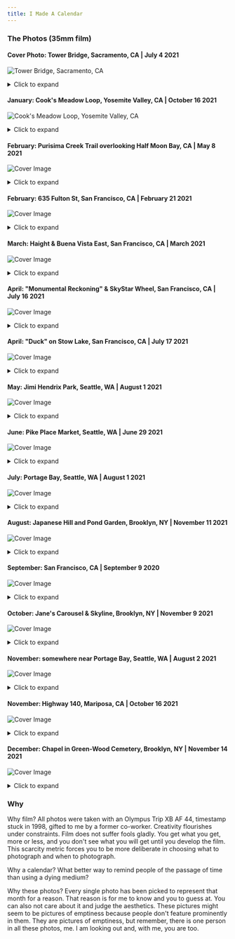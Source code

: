```yaml
---
title: I Made A Calendar
---
```


### The Photos (35mm film)

#### Cover Photo: Tower Bridge, Sacramento, CA | July 4 2021
![Tower Bridge, Sacramento, CA](/imgs/2022calendar/cover-sacramento-july42021.jpg?raw=true "Tower Bridge, Sacramento, CA")
<details>
<summary>Click to expand</summary>
This bright yellow bridge, one of the rare examples of Art Deco-style bridges, is hard to miss if you visit California's state capital. It looks like a Bactrian camel. When I was there, I was rather unsure of my skill with the camera and keenly aware that I was running out of film. So I stood on an ample divider separating heavy traffic and waited with a camera-less friend to get the right photo. I remember feeling grateful that I had friends willing to entertain my fancies. I hope the bridge makes a [speedy recovery](https://sacramento.cbslocal.com/2021/12/22/tower-bridge-broken/). 
</details>

#### January: Cook's Meadow Loop, Yosemite Valley, CA | October 16 2021
![Cook's Meadow Loop, Yosemite Valley, CA](/imgs/2022calendar/january-yosemite-oct162021.jpg?raw=true "Half Dome as seen from Cook's Meadow Loop")
<details>
<summary>Click to expand</summary>
This might be the most accessible hiking trail in the Yosemite Valley. Unless the weather is awful or the sky falls apart, you will struggle not to see people around. We found a log and waited long enough for a rare lull in foot traffic. I have photos without people, but I like the Coleridge-like aspect of a single person staring into the mighty unknowable. 
</details>

#### February: Purisima Creek Trail overlooking Half Moon Bay, CA | May 8 2021
![Cover Image](/imgs/2022calendar/february1-halfmoonbay-may82021.jpg?raw=true "Purisima Creek Trail overlooking Half Moon Bay")
<details>
<summary>Click to expand</summary>
I have shot quite a few rolls of film only to find the end product less than satisfactory. And then sometimes, I end up with something like this. The colors of the sky you see here did not exist in "objective reality." The digital scan was not edited by me. This was the rare instance when the film did something inspired all on its own. 
</details>

#### February: 635 Fulton St, San Francisco, CA | February 21 2021
![Cover Image](/imgs/2022calendar/february2-sf-feb212021.jpg?raw=true "A Victorian house being moved")
<details>
<summary>Click to expand</summary>
Do you remember wonder, the kind that induces awe, not desperation? I think wonder is in short supply these days, yet an entire house was moved not too far away from where I live. I got to the house's final resting place after it had arrived there. My roommate joined me, and she brought my camera along. A small community formed there, and we talked to quite a few people, and, for a brief moment, we all forgot about the deadly pandemic. 
</details>

#### March: Haight & Buena Vista East, San Francisco, CA | March 2021
![Cover Image](/imgs/2022calendar/march-sf-march2021.jpg?raw=true "Golden hour light from Buena Vista Park East")
<details>
<summary>Click to expand</summary>
I live somewhere to the left of the intersection visible in this photo. I have a forty-minute walking route through Buena Vista Park. This photo is from one such walk. I take pictures with my phone going up and down the route, yet none of them is as languorous as this one. Encased in amber, I will remember my time here fondly. A photo like this makes one realize the unique charms of shooting with film. 
</details>

#### April: "Monumental Reckoning" & SkyStar Wheel, San Francisco, CA | July 16 2021
![Cover Image](/imgs/2022calendar/april1-sf-jul162021.jpg?raw=true "The Wheel of Misfortune")
<details>
<summary>Click to expand</summary>
I went here specifically to get photos of the Ferris wheel. When I walked around, I discovered something much deeper, a monument to America's legacy of slavery. The history of this country, as perhaps all countries, is often considered more important than the history of the many people that make it. This leads to attempts to erase certain parts hoping that the whole might come off untarnished. I think we have all seen ample evidence that this doesn't work. "Monumental Reckoning," the name couldn't be more apt. [more](https://www.monumentalreckoning.org/)
</details>

#### April: "Duck" on Stow Lake, San Francisco, CA | July 17 2021
![Cover Image](/imgs/2022calendar/april2-sf-july172021.jpg?raw=true "Duck")
<details>
<summary>Click to expand</summary>
I love contradictions. If I could, I would have put two photos on each page, comparing and contrasting different aspects in each. For me, the focus of this photo was not just the placid, white duck but also the deep, gently agitated, green water it surveys. A tiny ruler and its domain. Both these photos represent something similar to me. 
</details>

#### May: Jimi Hendrix Park, Seattle, WA | August 1 2021
![Cover Image](/imgs/2022calendar/may-seattle-aug12021.jpg?raw=true "Heart of Jimi Hendrix Park")
<details>
<summary>Click to expand</summary>
You can see Jimi Hendrix himself if you stand at a specific distance and position. Under the noon sun, you might even see the shadow of a heart cast by the red butterfly-shaped sculpture. Jimi Hendrix Park is located in the Central District, historically one of Seattle's most diverse neighborhoods. The park is home to poetry readings and protests. 
</details>

#### June: Pike Place Market, Seattle, WA | June 29 2021
![Cover Image](/imgs/2022calendar/june-seattle-jun292021.jpg?raw=true "Crowdsourcing")
<details>
<summary>Click to expand</summary>
The last two years have stopped Life in its tracks for most of us. I tried to pick photographs that did not display otion to convey the same sense of torpor. There is motion in this one, a vision of commerce. I might even be tempted to call it 'normal,' which now means 'a sense of the world passing you by, of losing yourself in a crowd.' Rachel's Ginger Beer is my favorite place to visit in Seattle. Ginger beer is excellent for nursing heartbreak. 
</details>

#### July: Portage Bay, Seattle, WA | August 1 2021
![Cover Image](/imgs/2022calendar/july-seattle-aug12021.jpg?raw=true "Houseboats")
<details>
<summary>Click to expand</summary>
I have always wanted to live on a houseboat. This might seem strange if you also knew that I was, and still am, to some extent, scared of deep water. I understand the appeal of living on a houseboat that wanders around. However, these were firmly rooted in place. I think I would want to try this some day. The reflections on the water more than made up for the dour sky. 
</details>

#### August: Japanese Hill and Pond Garden, Brooklyn, NY | November 11 2021
![Cover Image](/imgs/2022calendar/august-nyc-nov112021.jpg?raw=true "Torii Pond")
<details>
<summary>Click to expand</summary>
The Japanese Hill and Pond garden in the Brooklyn Botanical Gardens features a near-perfect slice of Japan outside of Japan. I spent quite some time debating which photos to represent New York. I think this photo demonstrates the pockets of culture that New York can replicate, almost like petri dish cultures, outside of their natural habitat. The vermilion-colored wooden torii overshadows a family photo session in the background. [more](https://www.bbg.org/collections/gardens/japanese_garden) 
</details>

#### September: San Francisco, CA | September 9 2020
![Cover Image](/imgs/2022calendar/september-sf-sept92020.jpg?raw=true "9/9")
<details>
<summary>Click to expand</summary>
September 9, 2020 will forever go down in my personal history, at least, as "the day the sky turned red." A dubious epithet, a runaway filter from Blade Runner 2049 applied to reality, the closest thing to an acknowledgment that the dystopia is already here just unevenly distributed, take your pick. I am lucky enough to blow off work for a day and have a friend who was willing to do the same. After all, we had a good reason. 
</details>

#### October: Jane's Carousel & Skyline, Brooklyn, NY | November 9 2021
![Cover Image](/imgs/2022calendar/october-nyc-nov92021.jpg?raw=true "New York")
<details>
<summary>Click to expand</summary>
On the way to Jane's Carousel, the rectangular structure near the water, and past the famed DUMBO bridge viewpoint, you end up walking on a street with no name as far as I can tell. Oddly, this small, uneven, paved path has resisted naming in what is clearly a tourist-infested area. I ate here in peace while only a few blocks away, people clamored to take a photo of a bridge and two buildings. 
</details>

#### November: somewhere near Portage Bay, Seattle, WA | August 2 2021
![Cover Image](/imgs/2022calendar/november1-seattle-aug22021.jpg?raw=true "Me")
<details>
<summary>Click to expand</summary>
I am not entirely sure when or where I clicked this photo, but it is undoubtedly one of the last few from my Seattle trip. I thought this photo beautifully demonstrates my film camera's affinity to the color green. Also, I could not resist the temptation to include a little immutable me in the calendar. As Barthes says, "I am the reference of every photograph."
</details>

#### November: Highway 140, Mariposa, CA | October 16 2021
![Cover Image](/imgs/2022calendar/november2-yosemite-oct162021.jpg?raw=true "Red")
<details>
<summary>Click to expand</summary>
This car is in many ways a contradiction to the other photo. It is red, while the previous picture is primarily green. It is a real tangible object, while the shadow in the last is just a representation of myself. It is perfection, in some ways, and I am not. 
</details>

#### December: Chapel in Green-Wood Cemetery, Brooklyn, NY | November 14 2021
![Cover Image](/imgs/2022calendar/december-nyc-nov142021.jpg?raw=true "Chapel")
<details>
<summary>Click to expand</summary>
Coming upon the chapel while walking in the Green-Wood cemetery was a breathtaking surprise. I am sure I looked around multiple times to make sure I wasn't the only one seeing it and also to make sure I could share my sense of wonder, "you seein' this shit?" I might have remarked if I was a New Yorker with other human beings. The entire cemetery is a national historic landmark. [more](https://www.brownstoner.com/architecture/architecture-green-wood-cemetery-chapel-warren-wetmore-beaux-arts/)
</details>

### Why

Why film? All photos were taken with an Olympus Trip XB AF 44, timestamp stuck in 1998, gifted to me by a former co-worker. Creativity flourishes under constraints. Film does not suffer fools gladly. You get what you get, more or less, and you don't see what you will get until you develop the film. This scarcity metric forces you to be more deliberate in choosing what to photograph and when to photograph. 

Why a calendar? What better way to remind people of the passage of time than using a dying medium? 

Why these photos? Every single photo has been picked to represent that month for a reason. That reason is for me to know and you to guess at. You can also not care about it and judge the aesthetics. These pictures might seem to be pictures of emptiness because people don't feature prominently in them. They are pictures of emptiness, but remember, there is one person in all these photos, me. I am looking out and, with me, you are too. 